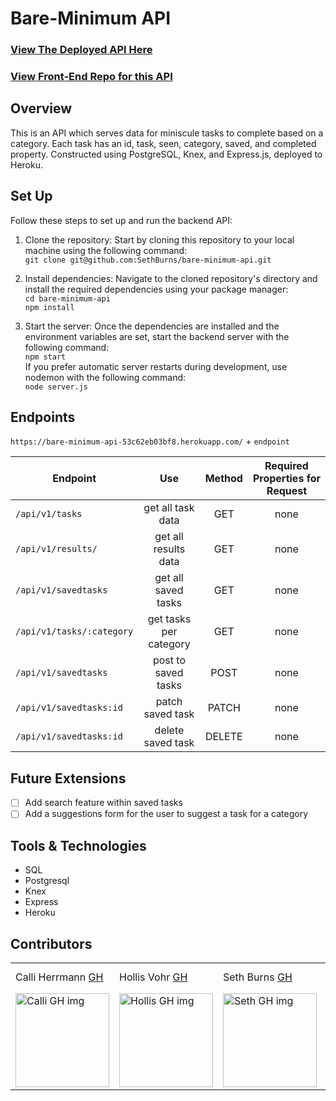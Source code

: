 # Bare-Minimum API
### [View The Deployed API Here](https://bare-minimum-api-53c62eb03bf8.herokuapp.com)
### [View Front-End Repo for this API](https://github.com/SethBurns/bare-minimum)
## Overview

This is an API which serves data for miniscule tasks to complete based on a category. Each task has an id, task, seen, category, saved, and completed property. Constructed using PostgreSQL, Knex, and Express.js, deployed to Heroku. 

## Set Up
Follow these steps to set up and run the backend API:

1. Clone the repository: Start by cloning this repository to your local machine using the following command:  
`git clone git@github.com:SethBurns/bare-minimum-api.git`

2. Install dependencies: Navigate to the cloned repository's directory and install the required dependencies using your package manager:  
`cd bare-minimum-api`  
`npm install`

3. Start the server: Once the dependencies are installed and the environment variables are set, start the backend server with the following command:  
`npm start`    
If you prefer automatic server restarts during development, use nodemon with the following command:  
`node server.js`

## Endpoints

`https://bare-minimum-api-53c62eb03bf8.herokuapp.com/` + `endpoint`

  |             Endpoint              |              Use             |   Method   |  Required Properties for Request |
  |-----------------------------------|:----------------------------:|:----------:|:--------------------------------:|
  |       `/api/v1/tasks`         |      get all task data      |    GET     |               none               |
  | `/api/v1/results/`              |  get all results data  |    GET     |               none               |
  |       `/api/v1/savedtasks`        |      get all saved tasks      |    GET     |               none               |
  |       `/api/v1/tasks/:category`        |  get tasks per category |    GET    |            none                   |
|       `/api/v1/savedtasks`        |      post to saved tasks      |    POST     |               none               |
|       `/api/v1/savedtasks:id`        |      patch saved task      |    PATCH     |               none               |
|       `/api/v1/savedtasks:id`        |      delete saved task      |    DELETE     |               none               |

## Future Extensions
 - [ ] Add search feature within saved tasks
 - [ ] Add a suggestions form for the user to suggest a task for a category
 
## Tools & Technologies
 - SQL
 - Postgresql
 - Knex
 - Express
 - Heroku

## Contributors
<table>
     <tr>
        <td> Calli Herrmann <a href="https://github.com/CaliHam">GH</td>
        <td> Hollis Vohr <a href="https://github.com/hvohr">GH</td>
        <td> Seth Burns <a href="https://github.com/SethBurns">GH</td>
        <td> Taranveer Singh <a href="https://github.com/taranveersingh93">GH</td>
    </tr>
    <tr>
        <td><img src="https://avatars.githubusercontent.com/u/126219151?v=4" alt="Calli GH img"
    width="150" height="auto" /></td>
        <td><img src="https://avatars.githubusercontent.com/u/123392693?v=4" alt="Hollis GH img"
    width="150" height="auto" /></td>
        <td><img src="https://avatars.githubusercontent.com/u/123792434?v=4" alt="Seth GH img"
    width="150" height="auto" /></td>
        <td><img src="https://avatars.githubusercontent.com/u/122247155?v=4" alt="Taranveer GH img"
    width="150" height="auto" /></td>
    </tr>
</table>
